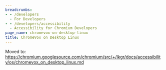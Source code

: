 ```yaml
---
breadcrumbs:
- - /developers
  - For Developers
- - /developers/accessibility
  - Accessibility for Chromium Developers
page_name: chromevox-on-desktop-linux
title: ChromeVox on Desktop Linux
---
```


Moved to:
<https://chromium.googlesource.com/chromium/src/+/lkgr/docs/accessibility/os/chromevox_on_desktop_linux.md>